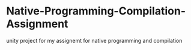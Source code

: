 # Native-Programming-Compilation-Assignment
 unity project for my assignemt for native programming and compilation
